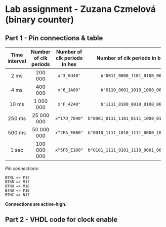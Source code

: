 # Lab assignment - Zuzana Czmelová (binary counter)

## Part 1 -  Pin connections & table 

| **Time interval** | **Number of clk periods** | **Number of clk periods in hex** | **Number of clk periods in binary** |
   | :-: | :-: | :-: | :-: |
   | 2&nbsp;ms | 200 000 | `x"3_0d40"` | `b"0011_0000_1101_0100_0000"` |
   | 4&nbsp;ms | 400 000 | `x"6_1A80"` | `b"0110_0001_1010_1000_0000"`
   | 10&nbsp;ms | 1 000 000 |`x"F_4240"` | `b"1111_0100_0010_0100_0000"`
   | 250&nbsp;ms |25 000 000 |`x"17D_7840"` | `b"0001_0111_1101_0111_1000_0100_0000"`
   | 500&nbsp;ms |50 000 000 |`x"2FA_F080"`| `b"0010_1111_1010_1111_0000_1000_0000"`
   | 1&nbsp;sec | 100 000 000 | `x"5F5_E100"` | `b"0101_1111_0101_1110_0001_0000_0000"` |
   
   
   
*Pin connections:*
```table
BTNL => P17
BTNR => M17
BTNU => M18
BTND => P18
BTNC => N17
```

 **Connections are active-high.** 

## Part 2 -  VHDL code for clock enable
